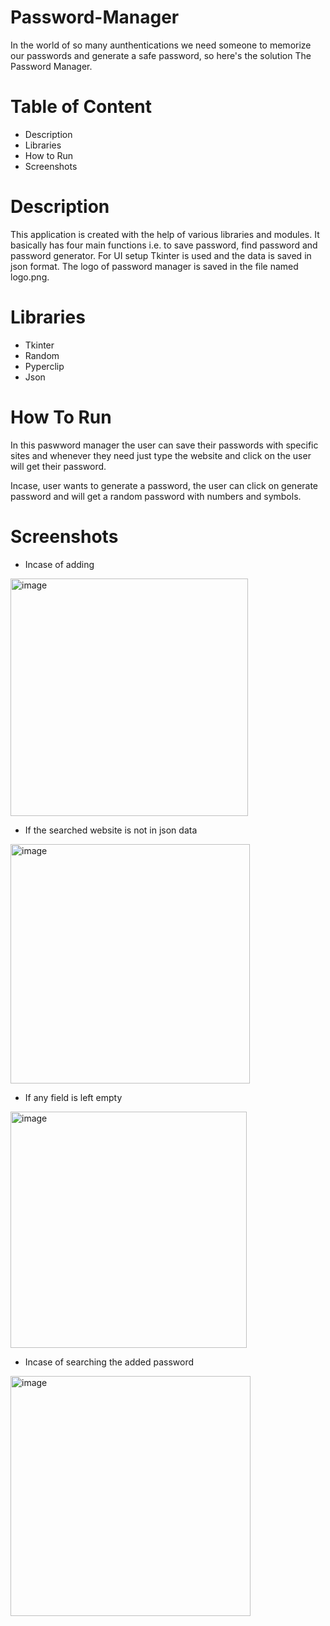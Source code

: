 # Password-Manager

In the world of so many aunthentications we need someone to memorize our passwords and generate a safe password, so here's the solution The Password Manager.

# Table of Content
* Description
* Libraries
* How to Run
* Screenshots

# Description

This application is created with the help of various libraries and modules. It basically has four main functions i.e. to save password, find password and password generator. For UI setup Tkinter is used and the data is saved in json format. The logo of password manager is saved in the file named logo.png.

# Libraries

* Tkinter
* Random
* Pyperclip
* Json

# How To Run 

In this paswword manager the user can save their passwords with specific sites and whenever they need just type the website and click on the user will get their password.

Incase, user wants to generate a password, the user can click on generate password and will get a random password with numbers and symbols. 

# Screenshots

* Incase of adding 

<img width="380" alt="image" src="https://user-images.githubusercontent.com/103064401/188787339-844d46f1-1ec0-47d8-b569-6b84a8f3fa6b.png">

* If the searched website is not in json data

<img width="383" alt="image" src="https://user-images.githubusercontent.com/103064401/188787591-eaaf081e-ee0e-48a7-a47c-196b0c155fdf.png">

* If any field is left empty

<img width="378" alt="image" src="https://user-images.githubusercontent.com/103064401/188787701-c6e3d457-b646-4c1d-ad1c-7a575b450f7d.png">

* Incase of searching the added password

<img width="384" alt="image" src="https://user-images.githubusercontent.com/103064401/188787885-2a29a637-6088-4ff5-909a-7085fbf4ba40.png">
